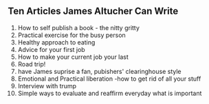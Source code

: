 ## Ten Articles James Altucher Can Write
1. How to self publish a book - the nitty gritty
2. Practical exercise for the busy person
3. Healthy approach to eating
4. Advice for your first job
5. How to make your current job your last
6. Road trip!
7. have James suprise a fan, pubishers' clearinghouse style
8. Emotional and Practical liberation -how to get rid of all your stuff 
9. Interview with trump 
10. Simple ways to evaluate and reaffirm everyday what is important

